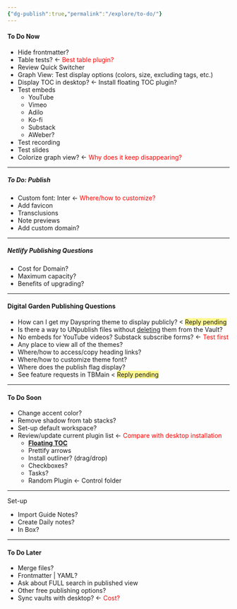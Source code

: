 ```yaml
---
{"dg-publish":true,"permalink":"/explore/to-do/"}
---
```


#### To Do Now
- Hide frontmatter?
- Table tests? <- <font color="#ff0000">Best table plugin?</font>
- Review Quick Switcher
- Graph View: Test display options (colors, size, excluding tags, etc.)
- Display TOC in desktop? <- Install floating TOC plugin?
- Test embeds
	- YouTube
	- Vimeo
	- Adilo
	- Ko-fi
	- Substack
	- AWeber?
- Test recording
- Test slides
- Colorize graph view? <- <font color="#ff0000">Why does it keep disappearing?</font>

---

##### To Do: Publish
- Custom font: Inter <- <font color="#ff0000">Where/how to customize?</font>
- Add favicon
- Transclusions
- Note previews
- Add custom domain?

---

##### Netlify Publishing Questions
- Cost for Domain?
- Maximum capacity?
- Benefits of upgrading?

---

#### Digital Garden Publishing Questions
- How can I get my Dayspring theme to display publicly? < <span style="background:#fff88f">Reply pending</span>
- Is there a way to UNpublish files without <u>deleting</u> them from the Vault?
- No embeds for YouTube videos? Substack subscribe forms? <- <font color="#ff0000">Test first</font>
- Any place to view all of the themes?
- Where/how to access/copy heading links?
- Where/how to customize theme font?
- Where does the publish flag display?
- See feature requests in TBMain < <span style="background:#fff88f">Reply pending</span>

---

#### To Do Soon
- Change accent color?
- Remove shadow from tab stacks?
- Set-up default workspace?
- Review/update current plugin list <- <font color="#ff0000">Compare with desktop installation</font>
	- **[Floating TOC]()**
	- Prettify arrows
	- Install outliner? (drag/drop)
	- Checkboxes?
	- Tasks?
	- Random Plugin <- Control folder

---

Set-up
- Import Guide Notes?
- Create Daily notes?
- In Box?

---

#### To Do Later
- Merge files?
- Frontmatter | YAML?
- Ask about FULL search in published view
- Other free publishing options?
- Sync vaults with desktop? <- <font color="#ff0000">Cost?</font>

